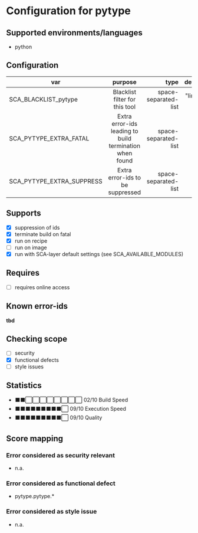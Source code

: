 # Configuration for pytype

## Supported environments/languages

* python

## Configuration

| var | purpose | type | default |
| ------------- |:-------------:| -----:| -----:
| SCA_BLACKLIST_pytype | Blacklist filter for this tool | space-separated-list | "linux-*"
| SCA_PYTYPE_EXTRA_FATAL | Extra error-ids leading to build termination when found | space-separated-list | ""
| SCA_PYTYPE_EXTRA_SUPPRESS | Extra error-ids to be suppressed | space-separated-list | ""

## Supports

- [x] suppression of ids
- [x] terminate build on fatal
- [x] run on recipe
- [ ] run on image
- [x] run with SCA-layer default settings (see SCA_AVAILABLE_MODULES)

## Requires

- [ ] requires online access

## Known error-ids

__tbd__

## Checking scope

- [ ] security
- [x] functional defects
- [ ] style issues

## Statistics

 - ⬛⬛⬜⬜⬜⬜⬜⬜⬜⬜ 02/10 Build Speed
 - ⬛⬛⬛⬛⬛⬛⬛⬛⬛⬜ 09/10 Execution Speed
 - ⬛⬛⬛⬛⬛⬛⬛⬛⬛⬜ 09/10 Quality

## Score mapping

### Error considered as security relevant

* n.a.

### Error considered as functional defect

* pytype.pytype.*

### Error considered as style issue

* n.a.